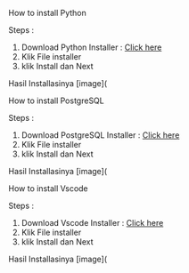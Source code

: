 How to install Python

Steps :

1. Download Python Installer : [Click here](https://www.python.org/downloads/)
2. Klik File installer
3. klik Install dan Next

Hasil Installasinya
[image](

How to install PostgreSQL

Steps :

1. Download PostgreSQL Installer : [Click here](https://www.enterprisedb.com/download-postgresql-binaries)
2. Klik File installer
3. klik Install dan Next

Hasil Installasinya
[image](

How to install Vscode

Steps :

1. Download Vscode Installer : [Click here](https://code.visualstudio.com/download)
2. Klik File installer
3. klik Install dan Next

Hasil Installasinya
[image](
